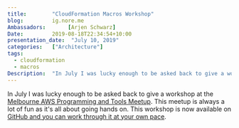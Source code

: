 ```yaml
---
title:        "CloudFormation Macros Workshop"
blog:         ig.nore.me
Ambassadors:       [Arjen Schwarz]
Date:         2019-08-18T22:34:54+10:00
presentation_date:  "July 10, 2019"
categories:   ["Architecture"]
tags:
  - cloudformation
  - macros
Description:  "In July I was lucky enough to be asked back to give a workshop at the Melbourne AWS Programming and Tools Meetup. This workshop is now available on GitHub."
---
```


In July I was lucky enough to be asked back to give a workshop at the [Melbourne AWS Programming and Tools Meetup](https://www.meetup.com/Melbourne-AWS-Programming-and-Tools-Meetup/). This meetup is always a lot of fun as it's all about going hands on. This workshop is now available on [GitHub and you can work through it at your own pace](https://github.com/ArjenSchwarz/workshop-cfn-macros).
